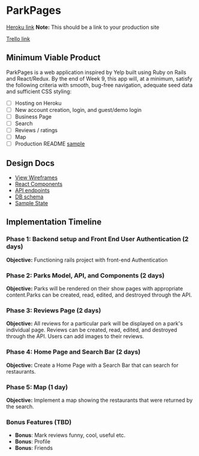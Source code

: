 # ParkPages

[Heroku link][heroku] **Note:** This should be a link to your production site

[Trello link][trello]

[heroku]: http://www.herokuapp.com
[trello]: https://trello.com/b/j4GnNUrW/parkpages

## Minimum Viable Product

ParkPages is a web application inspired by Yelp built using Ruby on Rails and React/Redux. By the end of Week 9, this app will, at a minimum, satisfy the following criteria with smooth, bug-free navigation, adequate seed data and sufficient CSS styling:

- [ ] Hosting on Heroku
- [ ] New account creation, login, and guest/demo login
- [ ] Business Page
- [ ] Search
- [ ] Reviews / ratings
- [ ] Map
- [ ] Production README [sample](docs/production_readme.md)

## Design Docs
* [View Wireframes][wireframes]
* [React Components][components]
* [API endpoints][api-endpoints]
* [DB schema][schema]
* [Sample State][sample-state]

[wireframes]: docs/wireframes
[components]: docs/component-hierarchy.md
[sample-state]: docs/sample-state.md
[api-endpoints]: docs/api-endpoints.md
[schema]: docs/schema.md

## Implementation Timeline

### Phase 1: Backend setup and Front End User Authentication (2 days)

**Objective:** Functioning rails project with front-end Authentication

### Phase 2: Parks Model, API, and Components (2 days)

**Objective:** Parks will be rendered on their show pages with appropriate content.Parks can be created, read, edited, and destroyed through the API.

### Phase 3: Reviews Page (2 days)

**Objective:** All reviews for a particular park will be displayed on a park's individual page. Reviews can be created, read, edited, and destroyed through the API. Users can add images to their reviews.

### Phase 4: Home Page and Search Bar  (2 days)

**Objective:** Create a Home Page with a Search Bar that can search for restaurants.

### Phase 5: Map (1 day)

**Objective:** Implement a map showing the restaurants that were returned by the search.

### Bonus Features (TBD)
* **Bonus**: Mark reviews funny, cool, useful etc.
* **Bonus**: Profile
* **Bonus**: Friends
